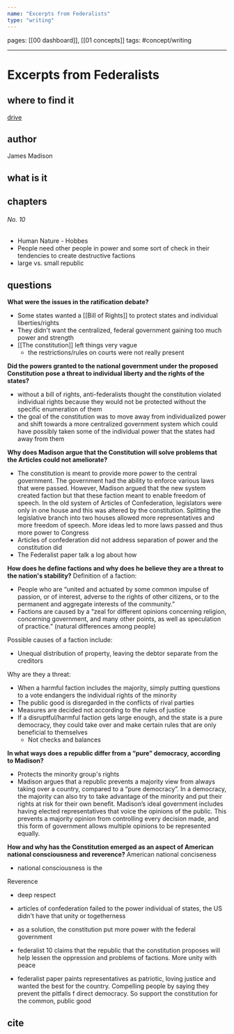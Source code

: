 ```yaml
---
name: "Excerpts from Federalists"
type: "writing"
---
```

pages: [[00 dashboard]], [[01 concepts]]
tags: #concept/writing 

___

# Excerpts from Federalists 

## where to find it
[drive](https://drive.google.com/file/d/1v90qElBFJnYycye5zXjVRmZ5wMJw-Zem/view?usp=sharing)

## author
James Madison

## what is it


## chapters
###### No. 10
- Human Nature - Hobbes
- People need other people in power and some sort of check in their tendencies to create destructive factions
- large vs. small republic


## questions
**What were the issues in the ratification debate?** 
- Some states wanted a [[Bill of Rights]] to protect states and individual liberties/rights
- They didn't want the centralized, federal government gaining too much power and strength
- [[The constitution]] left things very vague
	- the restrictions/rules on courts were not really present

**Did the powers granted to the national government under the proposed Constitution pose a threat to individual liberty and the rights of the states?** 
- without a bill of rights, anti-federalists thought the constitution violated individual rights because they would not be protected without the specific enumeration of them
- the goal of the constitution was to move away from individualized power and shift towards a more centralized government system which could have possibly taken some of the individual power that the states had away from them

**Why does Madison argue that the Constitution will solve problems that the Articles could not ameliorate?** 
- The constitution is meant to provide more power to the central government. The government had the ability to enforce various laws that were passed. However, Madison argued that the new system created faction but that these faction meant to enable freedom of speech. In the old system of Articles of Confederation, legislators were only in one house and this was altered by the constitution. Splitting the legislative branch into two houses allowed more representatives and more freedom of speech. More ideas led to more laws passed and thus more power to Congress
- Articles of confederation did not address separation of power and the constitution did
- The Federalist paper talk a log about how 

**How does he define factions and why does he believe they are a threat to the nation's stability?** 
Definition of a faction:
- People who are “united and actuated by some common impulse of passion, or of interest, adverse to the rights of other citizens, or to the permanent and aggregate interests of the community.”
- Factions are caused by a “zeal for different opinions concerning religion, concerning government, and many other points, as well as speculation of practice.” (natural differences among people) 

Possible causes of a faction include:
- Unequal distribution of property, leaving the debtor separate from the creditors
    
Why are they a threat:
- When a harmful faction includes the majority, simply putting questions to a vote endangers the individual rights of the minority 
- The public good is disregarded in the conflicts of rival parties 
- Measures are decided not according to the rules of justice
- If a disruptful/harmful faction gets large enough, and the state is a pure democracy, they could take over and make certain rules that are only beneficial to themselves
	- Not checks and balances
	    
**In what ways does a republic differ from a “pure” democracy, according to Madison?** 
- Protects the minority group's rights
- Madison argues that a republic prevents a majority view from always taking over a country, compared to a “pure democracy”. In a democracy, the majority can also try to take advantage of the minority and put their rights at risk for their own benefit. Madison’s ideal government includes having elected representatives that voice the opinions of the public. This prevents a majority opinion from controlling every decision made, and this form of government allows multiple opinions to be represented equally.
    

**How and why has the Constitution emerged as an aspect of American national consciousness and reverence?** 
American national conciseness
- national consciousness is the 

Reverence
- deep respect

- articles of confederation failed to the power individual of states, the US didn't have that unity or togetherness
- as a solution, the constitution put more power with the federal government
- federalist 10 claims that the republic that the constitution proposes will help lessen the oppression and problems of factions. More unity with peace
- federalist paper paints representatives as patriotic, loving justice and wanted the best for the country. Compelling people by saying they prevent the pitfalls f direct democracy. So support the constitution for the common, public good

## cite
